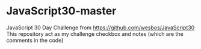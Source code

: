 # JavaScript30-master
JavaScript 30 Day Challenge from https://github.com/wesbos/JavaScript30
This repository act as my challenge checkbox and notes (which are the comments in the code)

